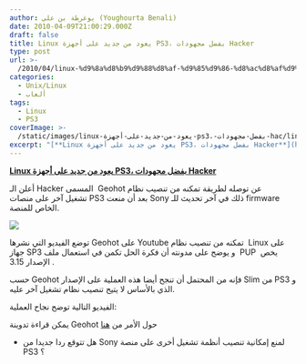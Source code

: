 ```yaml
---
author: يوغرطة بن علي (Youghourta Benali)
date: 2010-04-09T21:00:29.000Z
draft: false
title: Linux يعود من جديد على أجهزة PS3، بفضل مجهودات Hacker
type: post
url: >-
  /2010/04/linux-%d9%8a%d8%b9%d9%88%d8%af-%d9%85%d9%86-%d8%ac%d8%af%d9%8a%d8%af-%d8%b9%d9%84%d9%89-%d8%a3%d8%ac%d9%87%d8%b2%d8%a9-ps3%d8%8c-%d8%a8%d9%81%d8%b6%d9%84-%d9%85%d8%ac%d9%87%d9%88%d8%af%d8%a7%d8%aa-hac/
categories:
  - Unix/Linux
  - ألعاب
tags:
  - Linux
  - PS3
coverImage: >-
  /static/images/linux-يعود-من-جديد-على-أجهزة-ps3،-بفضل-مجهودات-hac/linux_on_ps3.jpg
excerpt: "[**Linux يعود من جديد على أجهزة PS3، بفضل مجهودات Hacker**](https://www.it-scoop.com/2010/04/linux-%d9%8a%d8%b9%d9%88%d8%af-%d9%85%d9%86-%d8%ac%d8%af%d9%8a%d8%af-%d8%b9%d9%84%d9%89-%d8%a3%d8%ac%d9%87%d8%b2%d8%a9-ps3%d8%8c-%d8%a8%d9%81%d8%b6%d9%84-%d9%85%d8%ac%d9%87%d9%88%d8%af%d8%a7%d8%aa-hac/)\n\nأعلن الـ Hacker المسمى \_Geohot عن توصله لطريقة تمكنه من تنصيب نظام تشغيل\_آخر على منصات PS3 بعد أن منعت Sony ذلك في آخر تحديث للـ firmware الخاص للمنصة.\n\n\n\nتوضع الفيديو التي نشرها"
---
```

[**Linux يعود من جديد على أجهزة PS3، بفضل مجهودات Hacker**](https://www.it-scoop.com/2010/04/linux-%d9%8a%d8%b9%d9%88%d8%af-%d9%85%d9%86-%d8%ac%d8%af%d9%8a%d8%af-%d8%b9%d9%84%d9%89-%d8%a3%d8%ac%d9%87%d8%b2%d8%a9-ps3%d8%8c-%d8%a8%d9%81%d8%b6%d9%84-%d9%85%d8%ac%d9%87%d9%88%d8%af%d8%a7%d8%aa-hac/)

أعلن الـ Hacker المسمى  Geohot عن توصله لطريقة تمكنه من تنصيب نظام تشغيل آخر على منصات PS3 بعد أن منعت Sony ذلك في آخر تحديث للـ firmware الخاص للمنصة.

![](/static/images/linux-يعود-من-جديد-على-أجهزة-ps3،-بفضل-مجهودات-hac/linux_on_ps3.jpg)

توضع الفيديو التي نشرها Geohot على Youtube تمكنه من تنصيب نظام  Linux على جهاز SP3 و يوضح على مدونته أن فكرة الحل تكمن في استعمال ملف  PUP  يخص الإصدار 3.15 .

حسب Geohot فإنه من المحتمل أن تنجح أيضا هذه العملية على الإصدار Slim من PS3 و الذي بالأساس لا يتيح تنصيب نظام تشغيل آخر عليه.

الفيديو التالية توضح نجاح العملية:

يمكن قراءة تدوينة Geohot حول الأمر من [هنا](http://geohotps3.blogspot.com/2010/04/otheros-supported-on-321oo.html)

-   هل تتوقع ردا جديدا من Sony لمنع إمكانية تنصيب أنظمة تشغيل أخرى على منصة PS3 ؟
